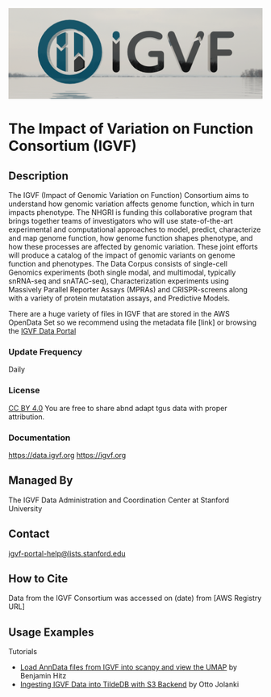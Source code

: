 ![igvflogo](images/igvf-winter-logo.png)
# The Impact of Variation on Function Consortium (IGVF)

## Description

The IGVF (Impact of Genomic Variation on Function) Consortium aims to understand how genomic variation affects genome function, which in turn impacts phenotype. The NHGRI is funding this collaborative program that brings together teams of investigators who will use state-of-the-art experimental and computational approaches to model, predict, characterize and map genome function, how genome function shapes phenotype, and how these processes are affected by genomic variation. These joint efforts will produce a catalog of the impact of genomic variants on genome function and phenotypes.  The Data Corpus consists of single-cell Genomics experiments (both single modal, and multimodal, typically snRNA-seq and snATAC-seq), Characterization experiments using Massively Parallel Reporter Assays (MPRAs) and CRISPR-screens along with a variety of protein mutatation assays, and Predictive Models.

There are a huge variety of files in  IGVF that are stored in the AWS OpenData Set so we recommend using the metadata file [link] or browsing the [IGVF Data Portal](https://data.igvf.org)

### Update Frequency

Daily

### License

[CC BY 4.0](https://creativecommons.org/licenses/by/4.0/) You are free to share abnd adapt tgus data with proper attribution.

### Documentation

https://data.igvf.org https://igvf.org

## Managed By

The IGVF Data Administration and Coordination Center at Stanford University

## Contact

igvf-portal-help@lists.stanford.edu

## How to Cite

Data from the IGVF Consortium was accessed on (date) from [AWS Registry URL]

## Usage Examples

Tutorials
  * [Load AnnData files from IGVF into scanpy and view the UMAP](https://github.com/IGVF-DACC/igvf-data-usage-examples/igvf-scanpy.ipynb) by Benjamin Hitz
  * [Ingesting IGVF Data into TildeDB with S3 Backend](https://github.com/IGVF-DACC/igvf-data-usage-examples/ingest_igvf_h5ad_data_to_anndata_and_tiledb.ipynb) by Otto Jolanki
